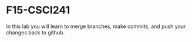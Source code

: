 # F15-CSCI241

In this lab you will learn to merge branches, make commits, and push your changes back to github.
